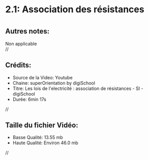 
2.1: Association des résistances
================================

# 

## Autres notes:


Non applicable  
//
## **Crédits:**

- Source de la Video: Youtube
- Chaine: superOrientation by digiSchool
- Titre: Les lois de l'electricité : association de résistances - SI - digiSchool
- Durée: 6min 17s
  
//
## Taille du fichier Vidéo:

- Basse Qualité: 13.55 mb
- Haute Qualité: Environ 46.0 mb
  
//